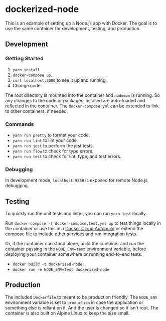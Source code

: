 # dockerized-node

This is an example of setting up a Node.js app with Docker. The goal is to use the same container for development, testing, and production.

## Development

### Getting Started

1. `yarn install`
1. `docker-compose up`. 
1. `curl localhost:3000` to see it up and running.
1. Change code.

The root directory is mounted into the container and `nodemon` is running. So any changes to the code or packages installed are auto-loaded and reflected in the container. The `docker-compose.yml` can be extended to link to other containers, if needed.

### Commands

- `yarn run pretty` to format your code.
- `yarn run lint` to lint your code.
- `yarn run jest` to perform the jest tests.
- `yarn run flow` to check for type errors. 
- `yarn run test` to check for lint, type, and test errors.

### Debugging

In development mode, `localhost:5858` is exposed for remote Node.js debugging.

## Testing

To quickly run the unit tests and linter, you can run `yarn test` locally.

Run `docker-compose -f docker-compose.test.yml up` to test things locally in the container or use this in a [Docker Cloud Autobuild](https://docs.docker.com/docker-cloud/builds/automated-build/) or extend the compose file to include other services and run integration tests.

Or, if the container can stand alone, build the container and run the container passing in the `NODE_ENV=test` environment variable, before deploying your container somewhere or running end-to-end tests.
- `docker build -t dockerized-node .`
- `docker run -e NODE_ENV=test dockerized-node`

## Production

The included `Dockerfile` to meant to be production friendly. The `NODE_ENV` environment variable is set to `production` in case the application or something else is reliant on it. And the user is changed so it isn't root. The container is also built on Alpine Linux to keep the size small.
